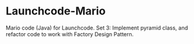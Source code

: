 # Launchcode-Mario
Mario code (Java) for Launchcode.
Set 3: Implement pyramid class, and refactor code to work with Factory Design Pattern.
